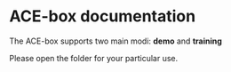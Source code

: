 # ACE-box documentation

The ACE-box supports two main modi: **demo** and **training**

Please open the folder for your particular use.